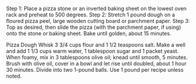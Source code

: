 Step 1: Place a pizza stone or an inverted baking sheet on the lowest oven rack and preheat to 500 degrees.
Step 2: Stretch 1 pound dough on a floured pizza peel, large wooden cutting board or parchment paper.
Step 3: Top as desired, then slide the pizza (with the parchment paper, if using) onto the stone or baking sheet. Bake until golden, about 15 minutes.

Pizza Dough
Whisk 3 3/4 cups flour and 1 1/2 teaspoons salt. Make a well and add 1 1/3 cups warm water, 1 tablespoon sugar and 1 packet yeast. When foamy, mix in 3 tablespoons olive oil; knead until smooth, 5 minutes. Brush with olive oil, cover in a bowl and let rise until doubled, about 1 hour 30 minutes. Divide into two 1-pound balls. Use 1 pound per recipe unless noted.